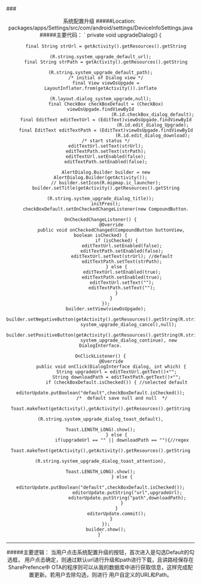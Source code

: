 ###<center>系统配置升级
#####Location:&ensp;packages/apps/Settings/src/com/android/settings/DeviceInfoSettings.java
#####主要代码：
`
private void upgradeDialog() {

        final String strUrl = getActivity().getResources().getString
                                           (R.string.system_upgrade_default_url);
        final String strPath = getActivity().getResources().getString
                                           (R.string.system_upgrade_default_path);
        /* initial of Dialog view */
        final View viewOsUpgade = LayoutInflater.from(getActivity()).inflate
                                           (R.layout.dialog_system_upgrade,null);
        final CheckBox checkBoxDefault = (CheckBox) viewOsUpgade.findViewById
                                           (R.id.checkBox_dialog_default);
        final EditText editTextUrl = (EditText)viewOsUpgade.findViewById
                                           (R.id.edit_dialog_Upgrade);
        final EditText editTextPath = (EditText)viewOsUpgade.findViewById
                                           (R.id.edit_dialog_download);
        /* start status */
        editTextUrl.setText(strUrl);
        editTextPath.setText(strPath);
        editTextUrl.setEnabled(false);
        editTextPath.setEnabled(false);

        AlertDialog.Builder builder = new AlertDialog.Builder(getActivity());
        // builder.setIcon(R.mipmap.ic_launcher);
        builder.setTitle(getActivity().getResources().getString
                                         (R.string.system_upgrade_dialog_title));
        initPres();
        checkBoxDefault.setOnCheckedChangeListener(new CompoundButton.
                                                             OnCheckedChangeListener() {
            @Override
            public void onCheckedChanged(CompoundButton buttonView, boolean isChecked) {
                if (isChecked) {
                    editTextUrl.setEnabled(false);
                    editTextPath.setEnabled(false);
                    editTextUrl.setText(strUrl); //default
                    editTextPath.setText(strPath);
                } else {
                    editTextUrl.setEnabled(true);
                    editTextPath.setEnabled(true);
                    editTextUrl.setText("");
                    editTextPath.setText("");
                }
            }
        });
        builder.setView(viewOsUpgade);
        builder.setNegativeButton(getActivity().getResources().getString(R.string.
                         system_upgrade_dialog_cancel),null);
        builder.setPositiveButton(getActivity().getResources().getString(R.string.
                         system_upgrade_dialog_continue), new DialogInterface.
                                                                   OnClickListener() {
            @Override
            public void onClick(DialogInterface dialog, int which) {
                String upgradeUrl = editTextUrl.getText()+"";
                String downloadPath = editTextPath.getText()+"";
                if (checkBoxDefault.isChecked()) { //selected default
                        editorUpdate.putBoolean("default",checkBoxDefault.isChecked());
                    /*  default save null and null  */
                    Toast.makeText(getActivity(),getActivity().getResources().getString
                                  (R.string.system_upgrade_dialog_toast_default),
                                                                 Toast.LENGTH_LONG).show();
                } else {
                    if(upgradeUrl == "" || downloadPath == ""){//regex
                    Toast.makeText(getActivity(),getActivity().getResources().getString
                                  (R.string.system_upgrade_dialog_toast_attention),
                                                                 Toast.LENGTH_LONG).show();
                    } else {
                        editorUpdate.putBoolean("default",checkBoxDefault.isChecked());
                        editorUpdate.putString("url",upgradeUrl);
                        editorUpdate.putString("path",downloadPath);
                    }
                }
                editorUpdate.commit();
            }
        });
        builder.show();
    }`

***
#####主要逻辑：
当用户点击系统配置升级的按钮，首次进入是勾选Default的勾选框，
                    用户点击确定，则通过默认url进行升级和path进行下载，且讲路经保存在SharePrefence中
                    OTA的程序则可以从我的数据库中进行获取信息，这样完成配置更新。若用户去除勾选，则进行
                    用户自定义的URL和Path。